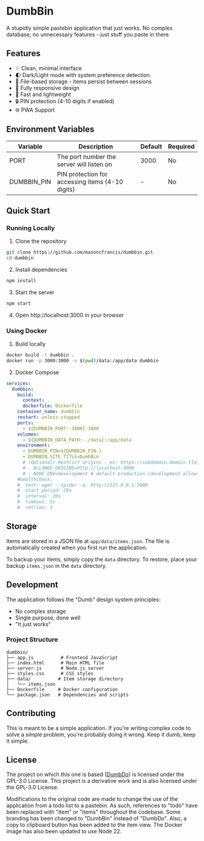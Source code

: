# DumbBin

A stupidly simple pastebin application that just works. No complex database, no unnecessary features - just stuff you paste in there.


## Features

- ✨ Clean, minimal interface
- 🌓 Dark/Light mode with system preference detection
- 💾 File-based storage - items persist between sessions
- 📱 Fully responsive design
- 🚀 Fast and lightweight
- 🔒 PIN protection (4-10 digits if enabled)
- 🌐 PWA Support

## Environment Variables

| Variable | Description | Default | Required |
|----------|-------------|---------|----------|
| PORT | The port number the server will listen on | 3000 | No |
| DUMBBIN_PIN | PIN protection for accessing items (4-10 digits) | - | No |

## Quick Start

### Running Locally

1. Clone the repository
```bash
git clone https://github.com/masoncfrancis/dumbbin.git
cd dumbbin
```

2. Install dependencies
```bash
npm install
```

3. Start the server
```bash
npm start
```

4. Open http://localhost:3000 in your browser

### Using Docker


1. Build locally
```bash
docker build -t dumbbin .
docker run -p 3000:3000 -v $(pwd)/data:/app/data dumbbin
```

2. Docker Compose
```yaml
services:
  dumbbin:
    build:
      context: .
      dockerfile: Dockerfile
    container_name: dumbbin
    restart: unless-stopped
    ports:
      - ${DUMBBIN_PORT:-3000}:3000
    volumes:
      - ${DUMBBIN_DATA_PATH:-./data}:/app/data
    environment:
      - DUMBBIN_PIN=${DUMBBIN_PIN-}
      - DUMBBIN_SITE_TITLE=DumbBin
      # (Optional) Restrict origins - ex: https://subdomain.domain.tld,https://auth.proxy.tld,http://internalip:port' (default is '*')
      # - ALLOWED_ORIGINS=http://localhost:3000
      # - NODE_ENV=development # default production (development allows all origins)
    #healthcheck:
    #  test: wget --spider -q  http://127.0.0.1:3000
    #  start_period: 20s
    #  interval: 20s
    #  timeout: 5s
    #  retries: 3
```
## Storage

Items are stored in a JSON file at `app/data/items.json`. The file is automatically created when you first run the application. 

To backup your items, simply copy the `data` directory. To restore, place your backup `items.json` in the `data` directory.

## Development

The application follows the "Dumb" design system principles:

- No complex storage
- Single purpose, done well
- "It just works"

### Project Structure

```
dumbbin/
├── app.js          # Frontend JavaScript
├── index.html      # Main HTML file
├── server.js       # Node.js server
├── styles.css      # CSS styles
├── data/          # Item storage directory
│   └── items.json
├── Dockerfile     # Docker configuration
└── package.json   # Dependencies and scripts
```

## Contributing

This is meant to be a simple application. If you're writing complex code to solve a simple problem, you're probably doing it wrong. Keep it dumb, keep it simple. 

## License

The project on which this one is based ([DumbDo](https://github.com/DumbWareio/DumbDo)) is licensed under the GPL-3.0 License. This project is a derivative work and is also licensed under the GPL-3.0 License.

Modifications to the original code are made to change the use of the application from a todo list to a pastebin. As such, references to "todo" have been replaced with "item" or "items" throughout the codebase. Some branding has been changed to "DumbBin" instead of "DumbDo". Also, a copy to clipboard button has been added to the item view. The Docker image has also been updated to use Node 22. 
